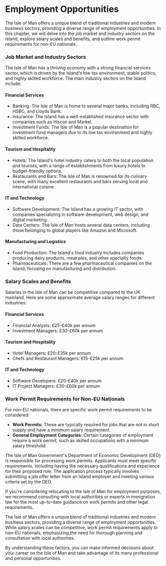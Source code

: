 # Employment Opportunities

The Isle of Man offers a unique blend of traditional industries and modern business sectors, providing a diverse range of employment opportunities. In this chapter, we will delve into the job market and industry sectors on the Island, explore salary scales and benefits, and outline work permit requirements for non-EU nationals.

### Job Market and Industry Sectors

The Isle of Man has a thriving economy with a strong financial services sector, which is driven by the Island's low tax environment, stable politics, and highly skilled workforce. The main industry sectors on the Island include:

#### **Financial Services**

*   Banking: The Isle of Man is home to several major banks, including RBC, HSBC, and Lloyds Bank.
*   Insurance: The Island has a well-established insurance sector with companies such as Hiscox and Markel.
*   Investment Funds: The Isle of Man is a popular destination for investment fund managers due to its low tax environment and highly skilled workforce.

#### **Tourism and Hospitality**

*   Hotels: The Island's hotel industry caters to both the local population and tourists, with a range of establishments from luxury hotels to budget-friendly options.
*   Restaurants and Bars: The Isle of Man is renowned for its culinary scene, with many excellent restaurants and bars serving local and international cuisine.

#### **IT and Technology**

*   Software Development: The Island has a growing IT sector, with companies specializing in software development, web design, and digital marketing.
*   Data Centers: The Isle of Man hosts several data centers, including those belonging to global players like Amazon and Microsoft.

#### **Manufacturing and Logistics**

*   Food Production: The Island's food industry includes companies producing dairy products, meat pies, and other specialty foods.
*   Pharmaceuticals: There are a few pharmaceutical companies on the Island, focusing on manufacturing and distribution.

### Salary Scales and Benefits

Salaries in the Isle of Man can be competitive compared to the UK mainland. Here are some approximate average salary ranges for different industries:

#### **Financial Services**

*   Financial Analysts: £25-£40k per annum
*   Investment Managers: £30-£60k per annum

#### **Tourism and Hospitality**

*   Hotel Managers: £20-£35k per annum
*   Chefs and Restaurant Managers: £15-£25k per annum

#### **IT and Technology**

*   Software Developers: £20-£40k per annum
*   IT Project Managers: £30-£60k per annum

### Work Permit Requirements for Non-EU Nationals

For non-EU nationals, there are specific work permit requirements to be considered:

*   **Work Permits:** These are typically required for jobs that are not in short supply and have a minimum salary requirement.
*   **General Employment Categories:** Certain categories of employment require a work permit, such as skilled occupations with a minimum salary threshold.

The Isle of Man Government's Department of Economic Development (DED) is responsible for processing work permits. Applicants must meet specific requirements, including having the necessary qualifications and experience for their proposed role. The application process typically involves submitting a job offer letter from an Island employer and meeting various criteria set by the DED.

If you're considering relocating to the Isle of Man for employment purposes, we recommend consulting with local authorities or experts in immigration law for the most up-to-date guidance on work permits and other legal requirements.

The Isle of Man offers a unique blend of traditional industries and modern business sectors, providing a diverse range of employment opportunities. While salary scales can be competitive, work permit requirements apply to non-EU nationals, emphasizing the need for thorough planning and consultation with local authorities.

By understanding these factors, you can make informed decisions about your career on the Isle of Man and take advantage of its many professional and personal opportunities.